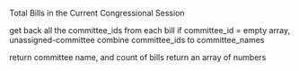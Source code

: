 Total Bills in the Current Congressional Session

<!-- Hit the API /bills -->
<!-- Query the api for the 114th session -->
get back all the committee_ids from each bill
if committee_id = empty array, unassigned-committee
combine committee_ids to committee_names
<!-- categorize by chamber -->
return committee name, and count of bills
return an array of numbers

